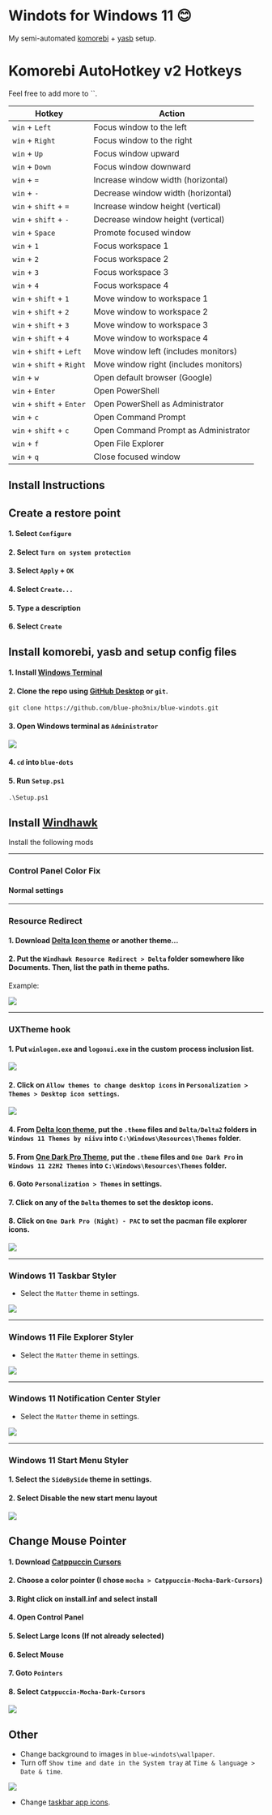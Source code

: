 # Windots for Windows 11 😊
My semi-automated [komorebi](https://github.com/LGUG2Z/komorebi) + [yasb](https://github.com/amnweb/yasb) setup.



# Komorebi AutoHotkey v2 Hotkeys

Feel free to add more to ``. 

| Hotkey | Action |
|--------|--------|
| `win` + `Left` | Focus window to the left |
| `win` + `Right` | Focus window to the right |
| `win` + `Up` | Focus window upward |
| `win` + `Down` | Focus window downward |
| `win` + `=` | Increase window width (horizontal) |
| `win` + `-` | Decrease window width (horizontal) |
| `win` + `shift` + `=` | Increase window height (vertical) |
| `win` + `shift` + `-` | Decrease window height (vertical) |
| `win` + `Space` | Promote focused window |
| `win` + `1` | Focus workspace 1 |
| `win` + `2` | Focus workspace 2 |
| `win` + `3` | Focus workspace 3 |
| `win` + `4` | Focus workspace 4 |
| `win` + `shift` + `1` | Move window to workspace 1 |
| `win` + `shift` + `2` | Move window to workspace 2 |
| `win` + `shift` + `3` | Move window to workspace 3 |
| `win` + `shift` + `4` | Move window to workspace 4 |
| `win` + `shift` + `Left` | Move window left (includes monitors) |
| `win` + `shift` + `Right` | Move window right (includes monitors) |
| `win` + `w` | Open default browser (Google) |
| `win` + `Enter` | Open PowerShell |
| `win` + `shift` + `Enter` | Open PowerShell as Administrator |
| `win` + `c` | Open Command Prompt |
| `win` + `shift` + `c` | Open Command Prompt as Administrator |
| `win` + `f` | Open File Explorer |
| `win` + `q` | Close focused window |

## Install Instructions

## Create a restore point
#### 1. Select `Configure`
#### 2. Select `Turn on system protection`
#### 3. Select `Apply` + `OK`
#### 4. Select `Create...`
#### 5. Type a description
#### 6. Select `Create`


## Install komorebi, yasb and setup config files
#### 1. Install [Windows Terminal](https://apps.microsoft.com/detail/9N0DX20HK701)
#### 2. Clone the repo using [GitHub Desktop](https://desktop.github.com/download/) or  `git`.
```
git clone https://github.com/blue-pho3nix/blue-windots.git
```
#### 3. Open Windows terminal as `Administrator`

![](https://github.com/user-attachments/assets/a0397a54-bd11-410a-92e1-726867cbd94e)

#### 4. `cd` into `blue-dots`
#### 5. Run `Setup.ps1`
```
.\Setup.ps1
```

## Install [Windhawk](https://windhawk.net/) 
Install the following mods

---

### Control Panel Color Fix
#### Normal settings

---

### Resource Redirect
#### 1. Download [Delta Icon theme](https://www.deviantart.com/niivu/art/DELTA-for-Windows-11-1250579496) or another theme...

#### 2. Put the `Windhawk Resource Redirect > Delta` folder somewhere like Documents. Then, list the path in theme paths.
Example:

![](https://github.com/user-attachments/assets/7d2db809-dad4-41a5-93eb-c77b3f70d930)

---

### UXTheme hook
#### 1. Put `winlogon.exe` and `logonui.exe` in the custom process inclusion list.

![](https://github.com/user-attachments/assets/5a86b125-9009-4780-bde0-cfd271ea937c)

#### 2. Click on `Allow themes to change desktop icons` in `Personalization > Themes > Desktop icon settings`.

![](https://github.com/user-attachments/assets/81b96814-cb1a-4574-87d1-275a98001192)

#### 4. From [Delta Icon theme](https://www.deviantart.com/niivu/art/DELTA-for-Windows-11-1250579496), put the `.theme` files and `Delta/Delta2` folders in `Windows 11 Themes by niivu` into `C:\Windows\Resources\Themes` folder.
#### 5. From [One Dark Pro Theme](https://www.deviantart.com/niivu/art/One-Dark-Pro-for-Windows-11-930312689), put the `.theme` files and `One Dark Pro` in `Windows 11 22H2 Themes` into `C:\Windows\Resources\Themes` folder.
#### 6. Goto `Personalization > Themes` in settings.
#### 7. Click on any of the `Delta` themes to set the desktop icons.
#### 8. Click on `One Dark Pro (Night) - PAC` to set the pacman file explorer icons.

![](https://github.com/user-attachments/assets/c07ed3c6-b1a0-4729-ab6f-b0442f4fe31d)

---

### Windows 11 Taskbar Styler
- Select the `Matter` theme in settings.

![](https://github.com/user-attachments/assets/c22fa41a-a145-4939-907b-2eef3d69790e)

---

### Windows 11 File Explorer Styler
- Select the `Matter` theme in settings.

![](https://github.com/user-attachments/assets/91090801-c968-4a98-997a-849ee4100520)

---

### Windows 11 Notification Center Styler
- Select the `Matter` theme in settings.

![](https://github.com/user-attachments/assets/d07f3aec-45a7-41ca-a908-5d30428a2009)

---

### Windows 11 Start Menu Styler
#### 1. Select the `SideBySide` theme in settings.
#### 2. Select Disable the new start menu layout

![](https://github.com/user-attachments/assets/1f015452-fd6b-4ad9-859c-9259cbac4518)

## Change Mouse Pointer

#### 1. Download [Catppuccin Cursors](https://www.deviantart.com/niivu/art/Catppuccin-Cursors-921387705)
#### 2. Choose a color pointer (I chose `mocha > Catppuccin-Mocha-Dark-Cursors`)
#### 3. Right click on install.inf and select install
#### 4. Open Control Panel
#### 5. Select Large Icons (If not already selected)
#### 6. Select Mouse 
#### 7. Goto `Pointers`
#### 8. Select `Catppuccin-Mocha-Dark-Cursors`

![](https://github.com/user-attachments/assets/5821d288-9392-4b71-a435-f4a9c3951122)


## Other
- Change background to images in `blue-windots\wallpaper`.
- Turn off `Show time and date in the System tray` at `Time & language > Date & time`.

![](https://github.com/user-attachments/assets/4968053b-24ae-4d6f-8d20-3046ca17990a)

- Change [taskbar app icons](https://www.deviantart.com/dpcdpc11/journal/HOW-TO-CHANGE-THE-APP-ICONS-IN-THE-WINDOWS-TASKBAR-891158884).
